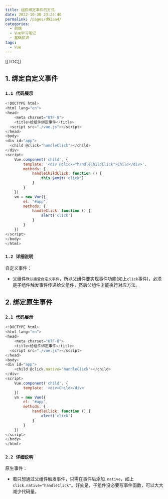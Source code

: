 ```yaml
---
title: 组件绑定事件的方式
date: 2022-10-30 23:24:40
permalink: /pages/d92aa4/
categories:
  - 前端
  - Vue学习笔记
  - 基础知识
tags:
  - Vue
---
```


[[TOC]]

## 1. 绑定自定义事件

### `1.1 代码展示`

```js
<!DOCTYPE html>
<html lang="en">
<head>
    <meta charset="UTF-8">
    <title>给组件绑定事件</title>
  <script src="./vue.js"></script>
</head>
<body>
<div id="app">
  <child @click="handleClick"></child>
</div>
<script>
    Vue.component('child', {
        template: '<div @click="handleChildClick">Child</div>',
        methods: {
            handleChildClick: function () {
                this.$emit('click')
            }
        }
    })
    vm = new Vue({
        el: "#app",
        methods: {
            handleClick: function () {
                alert('click')
            }
        }
    })
</script>
</body>
</html>
```

### `1.2 详细说明`

自定义事件：

- 父组件`默认接受自定义事件`，所以父组件要实现事件功能(如上`click`事件)，必须是子组件触发事件传递给父组件，然后父组件才能执行对应方法。



## 2. 绑定原生事件

### `2.1 代码展示`

```js
<!DOCTYPE html>
<html lang="en">
<head>
    <meta charset="UTF-8">
    <title>给组件绑定事件</title>
  <script src="./vue.js"></script>
</head>
<body>
<div id="app">
    <child @click.native="handleClick"></child>
</div>
<script>
    Vue.component('child', {
        template: '<div>Child</div>'
    })
    vm = new Vue({
        el: "#app",
        methods: {
            handleClick: function () {
                alert('click')
            }
        }
    })
</script>
</body>
</html>
```

### `2.2 详细说明`

原生事件：

- 若只想通过父组件触发事件，只需在事件后添加`.native`，如上`click.native="handleClick"`。好处是，子组件没必要写事件函数，可以大大减少代码量。
